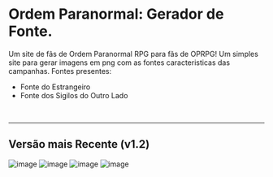 # Ordem Paranormal: Gerador de Fonte.
Um site de fãs de Ordem Paranormal RPG para fãs de OPRPG! Um simples site para gerar imagens em png com as fontes caracteristicas das campanhas.
Fontes presentes:
- Fonte do Estrangeiro
- Fonte dos Sigilos do Outro Lado
<br>

---
## Versão mais Recente (v1.2)
![image](https://github.com/user-attachments/assets/8829bcd1-d1d6-4cae-8376-bacd5fd020a7)
![image](https://github.com/user-attachments/assets/929adb02-dcd6-4908-84e8-6ce43e55fff7)
![image](https://github.com/user-attachments/assets/14274ef9-6ef7-4f35-a3c8-6883a7bb9224)
![image](https://github.com/user-attachments/assets/7cdc89ca-e970-44f4-825e-1ee2bc8e19da)



